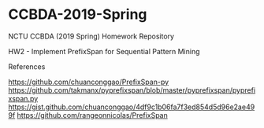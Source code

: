 # CCBDA-2019-Spring
NCTU CCBDA (2019 Spring) Homework Repository

HW2 - Implement PrefixSpan for Sequential Pattern Mining

References

https://github.com/chuanconggao/PrefixSpan-py
https://github.com/takmanx/pyprefixspan/blob/master/pyprefixspan/pyprefixspan.py
https://gist.github.com/chuanconggao/4df9c1b06fa7f3ed854d5d96e2ae499f
https://github.com/rangeonnicolas/PrefixSpan

